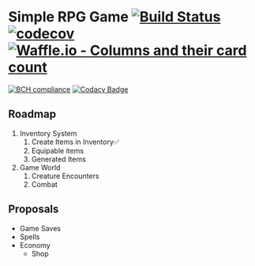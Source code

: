 # Simple RPG Game [![Build Status](https://travis-ci.org/garritfra/simple-rpg.svg?branch=develop)](https://travis-ci.org/garritfra/simple-rpg) [![codecov](https://codecov.io/gh/garritfra/simple-rpg/branch/develop/graph/badge.svg)](https://codecov.io/gh/garritfra/simple-rpg) [![Waffle.io - Columns and their card count](https://badge.waffle.io/garritfra/simple-rpg.svg?columns=all)](https://waffle.io/garritfra/simple-rpg)

[![BCH compliance](https://bettercodehub.com/edge/badge/garritfra/simple-rpg?branch=develop)](https://bettercodehub.com/) [![Codacy Badge](https://api.codacy.com/project/badge/Grade/de118d547c224c2daf358d596c245ce4)](https://www.codacy.com/app/garritfra/simple-rpg?utm_source=github.com&amp;utm_medium=referral&amp;utm_content=garritfra/simple-rpg&amp;utm_campaign=Badge_Grade)

## Roadmap

1. Inventory System
    1. Create Items in Inventory✅
    1. Equipable items
    1. Generated Items
1. Game World
    1. Creature Encounters
    1. Combat

## Proposals

- Game Saves
- Spells
- Economy
    - Shop
